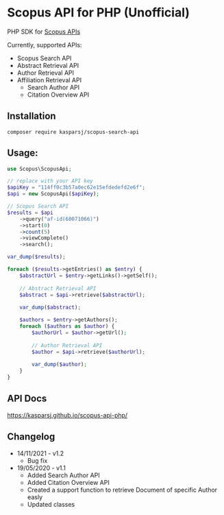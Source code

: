 # Scopus API for PHP (Unofficial)

PHP SDK for [Scopus APIs](https://dev.elsevier.com/scopus.html)

Currently, supported APIs:
- Scopus Search API
- Abstract Retrieval API
- Author Retrieval API
- Affiliation Retrieval API
    - Search Author API
    - Citation Overview API

## Installation

`composer require kasparsj/scopus-search-api` 

## Usage:

```php
use Scopus\ScopusApi;

// replace with your API key
$apiKey = "114ff0c3b57a0ec62e15efdedefd2e6f";
$api = new ScopusApi($apiKey);

// Scopus Search API
$results = $api
    ->query("af-id(60071066)")
    ->start(0)
    ->count(5)
    ->viewComplete()
    ->search();

var_dump($results);

foreach ($results->getEntries() as $entry) {
    $abstractUrl = $entry->getLinks()->getSelf();
    
    // Abstract Retrieval API
    $abstract = $api->retrieve($abstractUrl);
    
    var_dump($abstract);

    $authors = $entry->getAuthors();
    foreach ($authors as $author) {
        $authorUrl = $author->getUrl();
        
        // Author Retrieval API
        $author = $api->retrieve($authorUrl);
        
        var_dump($author);
    }
}
```

## API Docs

https://kasparsj.github.io/scopus-api-php/

## Changelog
- 14/11/2021 - v1.2
  *  Bug fix
- 19/05/2020 - v1.1
  * Added Search Author API
  * Added Citation Overview API
  * Created a support function to retrieve Document of specific Author easly
  * Updated classes

